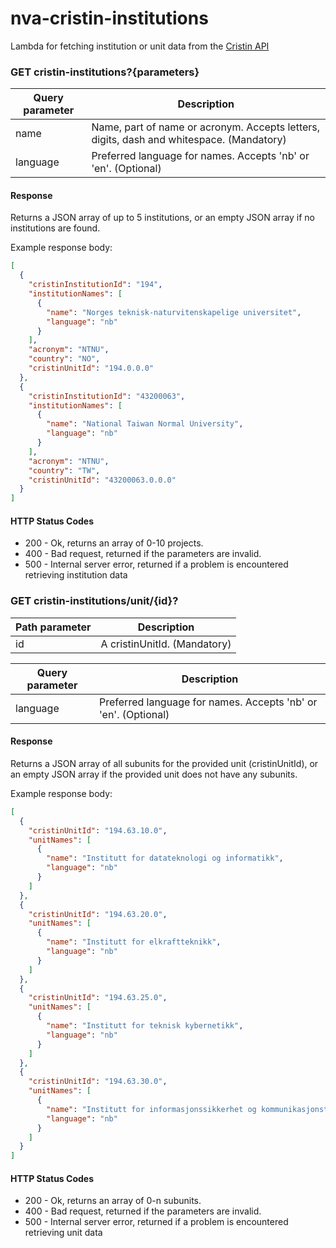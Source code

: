 # nva-cristin-institutions

Lambda for fetching institution or unit data from the [Cristin API](https://api.cristin.no/v2/doc/index.html)


### GET cristin-institutions?{parameters}

| Query parameter | Description |
| ------ | ------ |
| name | Name, part of name or acronym. Accepts letters, digits, dash and whitespace. (Mandatory) |
| language | Preferred language for names. Accepts 'nb' or 'en'. (Optional) |


#### Response

Returns a JSON array of up to 5 institutions, or an empty JSON array if no institutions are found.

Example response body:

```json
[
  {
    "cristinInstitutionId": "194",
    "institutionNames": [
      {
        "name": "Norges teknisk-naturvitenskapelige universitet",
        "language": "nb"
      }
    ],
    "acronym": "NTNU",
    "country": "NO",
    "cristinUnitId": "194.0.0.0"
  },
  {
    "cristinInstitutionId": "43200063",
    "institutionNames": [
      {
        "name": "National Taiwan Normal University",
        "language": "nb"
      }
    ],
    "acronym": "NTNU",
    "country": "TW",
    "cristinUnitId": "43200063.0.0.0"
  }
]
```


#### HTTP Status Codes

* 200 - Ok, returns an array of 0-10 projects.
* 400 - Bad request, returned if the parameters are invalid.
* 500 - Internal server error, returned if a problem is encountered retrieving institution data


### GET cristin-institutions/unit/{id}?

| Path parameter | Description |
| ------ | ------ |
| id | A cristinUnitId. (Mandatory) |

| Query parameter | Description |
| ------ | ------ |
| language | Preferred language for names. Accepts 'nb' or 'en'. (Optional) |


#### Response
Returns a JSON array of all subunits for the provided unit (cristinUnitId), or an empty JSON array if the provided unit does not have any subunits.

Example response body:

```json
[
  {
    "cristinUnitId": "194.63.10.0",
    "unitNames": [
      {
        "name": "Institutt for datateknologi og informatikk",
        "language": "nb"
      }
    ]
  },
  {
    "cristinUnitId": "194.63.20.0",
    "unitNames": [
      {
        "name": "Institutt for elkraftteknikk",
        "language": "nb"
      }
    ]
  },
  {
    "cristinUnitId": "194.63.25.0",
    "unitNames": [
      {
        "name": "Institutt for teknisk kybernetikk",
        "language": "nb"
      }
    ]
  },
  {
    "cristinUnitId": "194.63.30.0",
    "unitNames": [
      {
        "name": "Institutt for informasjonssikkerhet og kommunikasjonsteknologi",
        "language": "nb"
      }
    ]
  }
]
```


#### HTTP Status Codes

* 200 - Ok, returns an array of 0-n subunits.
* 400 - Bad request, returned if the parameters are invalid.
* 500 - Internal server error, returned if a problem is encountered retrieving unit data
